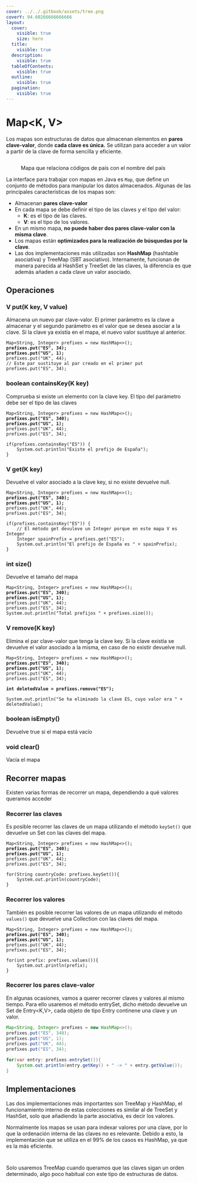 ```yaml
---
cover: ../../.gitbook/assets/tree.png
coverY: 94.60266666666666
layout:
  cover:
    visible: true
    size: hero
  title:
    visible: true
  description:
    visible: true
  tableOfContents:
    visible: true
  outline:
    visible: true
  pagination:
    visible: true
---
```


# Map\<K, V>

Los mapas son estructuras de datos que almacenan elementos en **pares clave-valor**, donde **cada clave es única.** Se utilizan para acceder a un valor a partir de la clave de forma sencilla y eficiente.&#x20;

<figure><img src="../../.gitbook/assets/image (1).png" alt=""><figcaption><p>Mapa que relaciona códigos de país con el nombre del país</p></figcaption></figure>

La interface para trabajar con mapas en Java es `Map`, que define un conjunto de métodos para manipular los datos almacenados. Algunas de las principales características de los mapas son:

* Almacenan **pares clave-valor**
* En cada mapa se debe definir el tipo de las claves y el tipo del valor:
  * **K**: es el tipo de las claves.
  * **V**:  es el tipo de los valores.
* En un mismo mapa, **no puede haber dos pares clave-valor con la misma clave**.&#x20;
* Los mapas están **optimizados para la realización de búsquedas por la clave**.
* &#x20;Las dos implementaciones más utilizadas son **HashMap** (hashtable asociativa) y TreeMap (SBT asociativo). Internamente, funcionan de manera parecida al HashSet y TreeSet de las claves, la diferencia es que además añaden a cada clave un valor asociado.

## Operaciones

### V put(K key, V value)

Almacena un nuevo par clave-valor. El primer parámetro es la clave a almacenar y el segundo parámetro es el valor que se desea asociar a la clave. Si la clave ya existía en el mapa, el nuevo valor sustituye al anterior.

<pre class="language-java"><code class="lang-java">Map&#x3C;String, Integer> prefixes = new HashMap&#x3C;>();
<strong>prefixes.put("ES", 34);
</strong><strong>prefixes.put("US", 1);
</strong>prefixes.put("UK", 44);
// Este par sustituye al par creado en el primer put
prefixes.put("ES", 34);
</code></pre>

### boolean containsKey(K key)

Comprueba si existe un elemento con la clave key. El tipo del parámetro debe ser el tipo de las claves

<pre class="language-java"><code class="lang-java">Map&#x3C;String, Integer> prefixes = new HashMap&#x3C;>();
<strong>prefixes.put("ES", 340);
</strong><strong>prefixes.put("US", 1);
</strong>prefixes.put("UK", 44);
prefixes.put("ES", 34);

if(prefixes.containsKey("ES")) {
    System.out.println("Existe el prefijo de España");
}
</code></pre>

### V get(K key)

Devuelve el valor asociado a la clave key, si no existe devuelve null.

<pre class="language-java"><code class="lang-java">Map&#x3C;String, Integer> prefixes = new HashMap&#x3C;>();
<strong>prefixes.put("ES", 340);
</strong><strong>prefixes.put("US", 1);
</strong>prefixes.put("UK", 44);
prefixes.put("ES", 34);

if(prefixes.containsKey("ES")) {
    // El método get devuleve un Integer porque en este mapa V es Integer
    Integer spainPrefix = prefixes.get("ES");
    System.out.println("El prefijo de España es " + spainPrefix);
}
</code></pre>

### int size()

Devuelve el tamaño del mapa

<pre class="language-java"><code class="lang-java">Map&#x3C;String, Integer> prefixes = new HashMap&#x3C;>();
<strong>prefixes.put("ES", 340);
</strong><strong>prefixes.put("US", 1);
</strong>prefixes.put("UK", 44);
prefixes.put("ES", 34);
System.out.println("Total prefijos " + prefixes.size());
</code></pre>

### V remove(K key)

Elimina el par clave-valor que tenga la clave key. Si la clave existía se devuelve el valor asociado a la misma, en caso de no existir devuelve null.

<pre class="language-java"><code class="lang-java">Map&#x3C;String, Integer> prefixes = new HashMap&#x3C;>();
<strong>prefixes.put("ES", 340);
</strong><strong>prefixes.put("US", 1);
</strong>prefixes.put("UK", 44);
prefixes.put("ES", 34);

<strong>int deletedValue = prefixes.remove("ES");
</strong>
System.out.println("Se ha eliminado la clave ES, cuyo valor era " + deletedValue);
</code></pre>

### boolean isEmpty()

Devuelve true si el mapa está vacío

### void clear()

Vacía el mapa

## Recorrer mapas

Existen varias formas de recorrer un mapa, dependiendo a qué valores queramos acceder

### Recorrer las claves

Es posible recorrer las claves de un mapa utilizando el método `keySet()` que devuelve un Set con las claves del mapa.

<pre class="language-java"><code class="lang-java">Map&#x3C;String, Integer> prefixes = new HashMap&#x3C;>();
<strong>prefixes.put("ES", 340);
</strong><strong>prefixes.put("US", 1);
</strong>prefixes.put("UK", 44);
prefixes.put("ES", 34);

for(String countryCode: prefixes.keySet()){
    System.out.println(countryCode);
}
</code></pre>

### Recorrer los valores

También es posible recorrer las valores de un mapa utilizando el método `values()` que devuelve una Collection con las claves del mapa.

<pre class="language-java"><code class="lang-java">Map&#x3C;String, Integer> prefixes = new HashMap&#x3C;>();
<strong>prefixes.put("ES", 340);
</strong><strong>prefixes.put("US", 1);
</strong>prefixes.put("UK", 44);
prefixes.put("ES", 34);

for(int prefix: prefixes.values()){
    System.out.println(prefix);
}
</code></pre>

### Recorrer los pares clave-valor

En algunas ocasiones, vamos a querer recorrer claves y valores al mismo tiempo. Para ello usaremos el método entrySet, dicho método devuelve un Set de Entry\<K,V>, cada objeto de tipo Entry continene una clave y un valor.

```java
Map<String, Integer> prefixes = new HashMap<>();
prefixes.put("ES", 340);
prefixes.put("US", 1);
prefixes.put("UK", 44);
prefixes.put("ES", 34);

for(var entry: prefixes.entrySet()){
    System.out.println(entry.getKey() + " -> " + entry.getValue());
}
```

## Implementaciones

Las dos implementaciones más importantes son TreeMap y HashMap, el funcionamiento interno de estas colecciones es similar al de TreeSet y HashSet, solo que añadiendo la parte asociativa, es decir los valores.

Normalmente los mapas se usan para indexar valores por una clave, por lo que la ordenación interna de las claves no es relevante. Debido a esto, la implementación que se utiliza en el 99% de los casos es HashMap, ya que es la más eficiente.

<figure><img src="../../.gitbook/assets/image (24).png" alt=""><figcaption></figcaption></figure>

<figure><img src="../../.gitbook/assets/image (12).png" alt=""><figcaption></figcaption></figure>

Solo usaremos TreeMap cuando queramos que las claves sigan un orden determinado, algo poco habitual con este tipo de estructuras de datos.
